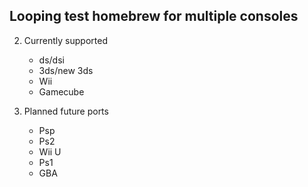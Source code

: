 ## Looping test homebrew for multiple consoles
2. Currently supported
   - ds/dsi 
   - 3ds/new 3ds 
   - Wii
   - Gamecube

1. Planned future ports
   - Psp
   - Ps2
   - Wii U
   - Ps1
   - GBA
